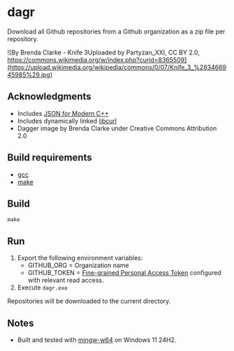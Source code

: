 # dagr

Download all Github repositories from a Github organization as a zip file per repository.

![By Brenda Clarke - Knife 3Uploaded by Partyzan_XXI, CC BY 2.0, https://commons.wikimedia.org/w/index.php?curid=8365509](https://upload.wikimedia.org/wikipedia/commons/0/07/Knife_3_%283466945985%29.jpg) 

## Acknowledgments

* Includes [JSON for Modern C++](https://github.com/nlohmann/json)
* Includes dynamically linked [libcurl](https://curl.haxx.se/)
* Dagger image by Brenda Clarke under Creative Commons Attribution 2.0

## Build requirements

* [gcc](https://gcc.gnu.org/)
* [make](https://www.gnu.org/software/make/)

## Build

`make`

## Run

1. Export the following environment variables:
	* GITHUB_ORG = Organization name 
	* GITHUB_TOKEN = [Fine-grained Personal Access Token](https://docs.github.com/en/rest/authentication/keeping-your-api-credentials-secure) configured with relevant read access.
2. Execute `dagr.exe`

Repositories will be downloaded to the current directory.

## Notes

* Built and tested with [mingw-w64](https://www.mingw-w64.org/) on Windows 11 24H2.